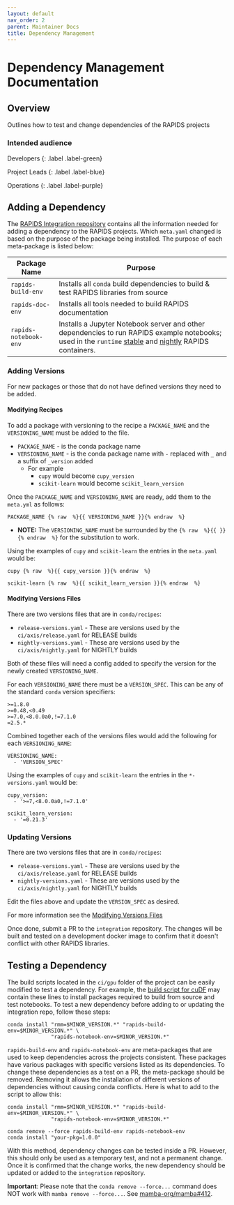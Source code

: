 ```yaml
---
layout: default
nav_order: 2
parent: Maintainer Docs
title: Dependency Management
---
```


# Dependency Management Documentation

## Overview

Outlines how to test and change dependencies of the RAPIDS projects

### Intended audience

Developers
{: .label .label-green}

Project Leads
{: .label .label-blue}

Operations
{: .label .label-purple}

## Adding a Dependency

The [RAPIDS Integration repository](https://github.com/rapidsai/integration) contains all the information needed for adding a dependency to the RAPIDS projects. Which `meta.yaml` changed is based on the purpose of the package being installed. The purpose of each meta-package is listed below:

Package Name | Purpose
--- | ---
`rapids-build-env` | Installs all `conda` build dependencies to build & test RAPIDS libraries from source
`rapids-doc-env` | Installs all tools needed to build RAPIDS documentation
`rapids-notebook-env` | Installs a Jupyter Notebook server and other dependencies to run RAPIDS example notebooks; used in the `runtime` [stable](https://hub.docker.com/r/rapidsai/rapidsai/tags?page=1&name=runtime) and [nightly](https://hub.docker.com/r/rapidsai/rapidsai-nightly/tags?page=1&name=runtime) RAPIDS containers.

### Adding Versions

For new packages or those that do not have defined versions they need to be
added.

#### Modifying Recipes

To add a package with versioning to the recipe a `PACKAGE_NAME` and
the `VERSIONING_NAME` must be added to the file.

- `PACKAGE_NAME` - is the conda package name
- `VERSIONING_NAME` - is the conda package name with `-` replaced with `_` and a suffix of `_version` added
  - For example
    - `cupy` would become `cupy_version`
    - `scikit-learn` would become `scikit_learn_version`

Once the `PACKAGE_NAME` and `VERSIONING_NAME` are ready, add them to
the `meta.yml` as follows:

```
PACKAGE_NAME {% raw  %}{{ VERSIONING_NAME }}{% endraw  %}
```

- **NOTE:** The `VERSIONING_NAME` must be surrounded by the `{% raw  %}{{ }}{% endraw  %}` for the substitution to work.

Using the examples of `cupy` and `scikit-learn` the entries in the `meta.yaml` would be:

```
cupy {% raw  %}{{ cupy_version }}{% endraw  %}
```
```
scikit-learn {% raw  %}{{ scikit_learn_version }}{% endraw  %}
```

#### Modifying Versions Files

There are two versions files that are in `conda/recipes`:
 - `release-versions.yaml` - These are versions used by the `ci/axis/release.yaml` for RELEASE builds
 - `nightly-versions.yaml` - These are versions used by the `ci/axis/nightly.yaml` for NIGHTLY builds

Both of these files will need a config added to specify the version for the
newly created `VERSIONING_NAME`.

For each `VERSIONING_NAME` there must be a `VERSION_SPEC`. This can be any of the
standard `conda` version specifiers:
```
>=1.8.0
>=0.48,<0.49
>=7.0,<8.0.0a0,!=7.1.0
=2.5.*
```

Combined together each of the versions files would add the following for each
`VERSIONING_NAME`:
```
VERSIONING_NAME:
  - 'VERSION_SPEC'
```

Using the examples of `cupy` and `scikit-learn` the entries in the `*-versions.yaml` would be:

```
cupy_version:
  - '>=7,<8.0.0a0,!=7.1.0'
```
```
scikit_learn_version:
  - '=0.21.3'
```

### Updating Versions

There are two versions files that are in `conda/recipes`:
 - `release-versions.yaml` - These are versions used by the `ci/axis/release.yaml` for RELEASE builds
 - `nightly-versions.yaml` - These are versions used by the `ci/axis/nightly.yaml` for NIGHTLY builds

 Edit the files above and update the `VERSION_SPEC` as desired.

 For more information see the [Modifying Versions Files](#modifying-versions-files)

Once done, submit a PR to the `integration` repository. The changes will be built and tested on a development docker image to confirm that it doesn't conflict with other RAPIDS libraries.

## Testing a Dependency

The build scripts located in the `ci/gpu` folder of the project can be easily modified to test a dependency. For example, the [build script for cuDF](https://github.com/rapidsai/cudf/blob/branch-0.14/ci/gpu/build.sh) may contain these lines to install packages required to build from source and test notebooks. To test a new dependency before adding to or updating the integration repo, follow these steps:


```
conda install "rmm=$MINOR_VERSION.*" "rapids-build-env=$MINOR_VERSION.*" \
              "rapids-notebook-env=$MINOR_VERSION.*"
```

`rapids-build-env` and `rapids-notebook-env` are meta-packages that are used to keep dependencies across the projects consistent. These packages have various packages with specific versions listed as its dependencies. To change these dependencies as a test on a PR, the meta-package should be removed. Removing it allows the installation of different versions of dependencies without causing conda conflicts. Here is what to add to the script to allow this:

```
conda install "rmm=$MINOR_VERSION.*" "rapids-build-env=$MINOR_VERSION.*" \
              "rapids-notebook-env=$MINOR_VERSION.*"

conda remove --force rapids-build-env rapids-notebook-env
conda install "your-pkg=1.0.0"
```

With this method, dependency changes can be tested inside a PR. However, this should only be used as a temporary test, and not a permanent change. Once it is confirmed that the change works, the new dependency should be updated or added to the `integration` repository.

**Important**: Please note that the `conda remove --force...` command does NOT work with `mamba remove --force...`. See [mamba-org/mamba#412](https://github.com/mamba-org/mamba/issues/412).
